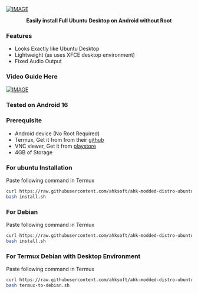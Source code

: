 [![IMAGE](https://raw.githubusercontent.com/TecnicalBot/modded-distro/main/images/ubuntu.jpg)](https://youtu.be/gzbHaxuWT2E)
<b><p align="center">Easily install Full Ubuntu Desktop on Android without Root</p></b>

### Features
- Looks Exactly like Ubuntu Desktop
- Lightweight (as uses XFCE desktop environment)
- Fixed Audio Output 

### Video Guide Here
[![IMAGE](https://raw.githubusercontent.com/TecnicalBot/modded-distro/main/images/thumbnail.jpg)](https://youtu.be/gzbHaxuWT2E)

### Tested on Android 16

### Prerequisite
- Android device (No Root Required)
- Termux, Get it from from their <a href="https://github.com/termux/termux-app/releases/latest">github</a>
- VNC viewer, Get it from  <a href="https://play.google.com/store/apps/details?id=com.realvnc.viewer.android">playstore</a>
- 4GB of Storage

### For ubuntu Installation
Paste following command in Termux 
```bash
curl https://raw.githubusercontent.com/ahksoft/ahk-modded-distro-ubuntu/main/install.sh >> install.sh
bash install.sh
```
### For Debian 
Paste following command in Termux 
```bash
curl https://raw.githubusercontent.com/ahksoft/ahk-modded-distro-ubuntu/main/debian.sh >> install.sh
bash install.sh
```


### For Termux Debian with Desktop Environment 
Paste following command in Termux 
```bash
curl https://raw.githubusercontent.com/ahksoft/ahk-modded-distro-ubuntu/main/termux-to-debian.sh >> termux-to-debian.sh
bash termux-to-debian.sh
```
